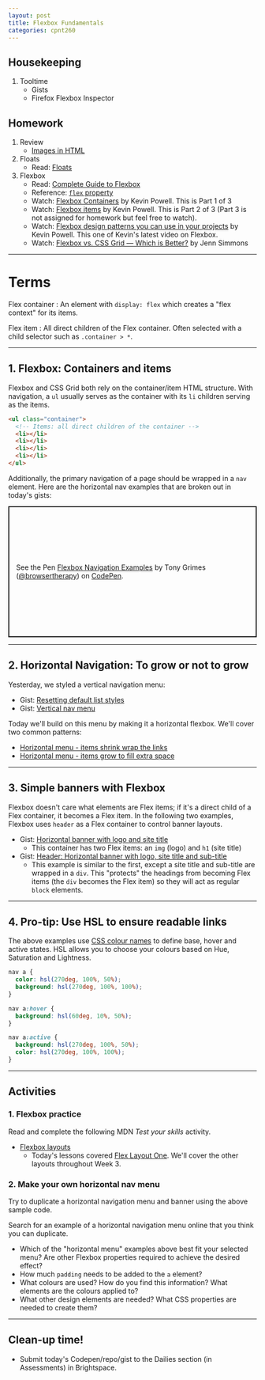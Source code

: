 ```yaml
---
layout: post
title: Flexbox Fundamentals
categories: cpnt260
---
```


## Housekeeping
1. Tooltime
    - Gists
    - Firefox Flexbox Inspector

## Homework
1. Review
    - [Images in HTML](https://developer.mozilla.org/en-US/docs/Learn/HTML/Multimedia_and_embedding/Images_in_HTML)
2. Floats
    - Read: [Floats](https://developer.mozilla.org/en-US/docs/Learn/CSS/CSS_layout/Floats)
3. Flexbox
    - Read: [Complete Guide to Flexbox](https://css-tricks.com/snippets/css/a-guide-to-flexbox/)
    - Reference: [`flex` property](https://css-tricks.com/almanac/properties/f/flex/)
    - Watch: [Flexbox Containers](https://www.youtube.com/watch?v=hwbqquXww-U) by Kevin Powell. This is Part 1 of 3
    - Watch: [Flexbox items](https://youtu.be/4Oi5xpjoCRk) by Kevin Powell. This is Part 2 of 3 (Part 3 is not assigned for homework but feel free to watch).
    - Watch: [Flexbox design patterns you can use in your projects](https://www.youtube.com/watch?v=vQAvjof1oe4) by Kevin Powell. This one of Kevin's latest video on Flexbox.
    - Watch: [Flexbox vs. CSS Grid — Which is Better?](https://youtu.be/hs3piaN4b5I) by Jenn Simmons

---

# Terms
Flex container
: An element with `display: flex` which creates a "flex context" for its items.

Flex item
: All direct children of the Flex container. Often selected with a child selector such as `.container > *`.

---

## 1. Flexbox: Containers and items
Flexbox and CSS Grid both rely on the container/item HTML structure. With navigation, a `ul` usually serves as the container with its `li` children serving as the items.

```html
<ul class="container">
  <!-- Items: all direct children of the container -->
  <li></li>
  <li></li>
  <li></li>
  <li></li>
</ul>
```

Additionally, the primary navigation of a page should be wrapped in a `nav` element. Here are the horizontal nav examples that are broken out in today's gists:

<p class="codepen" data-height="265" data-theme-id="light" data-default-tab="result" data-user="browsertherapy" data-slug-hash="YzqdGpR" style="height: 265px; box-sizing: border-box; display: flex; align-items: center; justify-content: center; border: 2px solid; margin: 1em 0; padding: 1em;" data-pen-title="Flexbox Navigation Examples">
  <span>See the Pen <a href="https://codepen.io/browsertherapy/pen/YzqdGpR">
  Flexbox Navigation Examples</a> by Tony Grimes (<a href="https://codepen.io/browsertherapy">@browsertherapy</a>)
  on <a href="https://codepen.io">CodePen</a>.</span>
</p>
<script async src="https://cpwebassets.codepen.io/assets/embed/ei.js"></script>

---

## 2. Horizontal Navigation: To grow or not to grow
Yesterday, we styled a vertical navigation menu:
- Gist: [Resetting default list styles](https://gist.github.com/acidtone/54743952224fcc62435604e7d92e3795)
- Gist: [Vertical nav menu](https://gist.github.com/acidtone/245125d3886af8ff7a392a18813fb06a)

Today we'll build on this menu by making it a horizontal flexbox. We'll cover two common patterns:
- [Horizontal menu - items shrink wrap the links](https://gist.github.com/acidtone/7d270a8f7a828afe9721aa130683bff4)
- [Horizontal menu - items grow to fill extra space](https://gist.github.com/acidtone/10816649ab5d19c607c8a36690f7f2fe)

---

## 3. Simple banners with Flexbox
Flexbox doesn't care what elements are Flex items; if it's a direct child of a Flex container, it becomes a Flex item. In the following two examples, Flexbox uses `header` as a Flex container to control banner layouts.
- Gist: [Horizontal banner with logo and site title](https://gist.github.com/acidtone/1ff8aabed305f862c10f1ff6b8908a04)
  - This container has two Flex items: an `img` (logo) and `h1` (site title)
- Gist: [Header: Horizontal banner with logo, site title and sub-title](https://gist.github.com/acidtone/01415edde8f9405f32d3e5bc19fb25f9)
  - This example is similar to the first, except a site title and sub-title are wrapped in a `div`. This "protects" the headings from becoming Flex items (the `div` becomes the Flex item) so they will act as regular `block` elements.

---

## 4. Pro-tip: Use HSL to ensure readable links
The above examples use [CSS colour names](https://www.google.com/search?q=css+colour+names) to define base, hover and active states. HSL allows you to choose your colours based on Hue, Saturation and Lightness.

```css
nav a {
  color: hsl(270deg, 100%, 50%);
  background: hsl(270deg, 100%, 100%);
}

nav a:hover {
  background: hsl(60deg, 10%, 50%);
}

nav a:active {
  background: hsl(270deg, 100%, 50%);
  color: hsl(270deg, 100%, 100%);
}
```

---

## Activities
### 1. Flexbox practice
Read and complete the following MDN _Test your skills_ activity.
- [Flexbox layouts](https://developer.mozilla.org/en-US/docs/Learn/CSS/CSS_layout/Flexbox_skills)
  - Today's lessons covered [Flex Layout One](https://developer.mozilla.org/en-US/docs/Learn/CSS/CSS_layout/Flexbox_skills#flex_layout_one). We'll cover the other layouts throughout Week 3.

### 2. Make your own horizontal nav menu
Try to duplicate a horizontal navigation menu and banner using the above sample code.

Search for an example of a horizontal navigation menu online that you think you can duplicate.
- Which of the "horizontal menu" examples above best fit your selected menu? Are other Flexbox properties required to achieve the desired effect?
- How much `padding` needs to be added to the `a` element?
- What colours are used? How do you find this information? What elements are the colours applied to?
- What other design elements are needed? What CSS properties are needed to create them?

---

## Clean-up time!
- Submit today's Codepen/repo/gist to the Dailies section (in Assessments) in Brightspace.